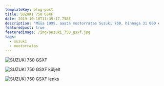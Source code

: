 ```yaml
---
templateKey: blog-post
title: SUZUKI 750 GSXF
date: 2019-10-10T11:39:17.758Z
description: 'Müüa 1999. aasta mootorratas Suzuki 750, hinnaga 31 000 eurot.'
featuredpost: true
featuredimage: /img/suzuki_750_gsxf.jpg
tags:
  - suzuki
  - mootorratas
---
```

![SUZUKI 750 GSXF](/img/suzuki_750_gsxf.jpg "SUZUKI 750 GSXF")

![SUZUKI 750 GSXF küljelt](/img/suzuki_750_gsxf_2.jpg "SUZUKI 750 GSXF küljelt")

![SUZUKI 750 GSXF lenks](/img/suzuki_750_gsxf_3.jpg "SUZUKI 750 GSXF lenks")
